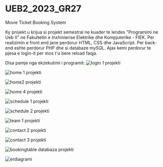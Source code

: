 # UEB2_2023_GR27
Movie Ticket Booking System

Ky projekt u krijua si projekt semestral ne kuader te lendes "Programimi ne Ueb II" ne Fakultetin e Inxhinierise Elektrike dhe Kompjuterike - FIEK. Per realizimin e front end jane perdorur HTML, CSS dhe JavaScript. Per back-end eshte perdorur PHP dhe si databaze mySQL. Ajax kemi perdorur te pjesa e login-it per mos t'u bere reload faqja. 

Disa pamje nga ekzekutimi i programit:
![login 1 projekti](https://github.com/diellzapp/UEB2_2023_GR27/assets/122102145/38302dbb-210e-44de-bc6b-ccd1cadbefac)

![home 1 projekti](https://github.com/diellzapp/UEB2_2023_GR27/assets/122102145/af23bab5-e1a4-4a31-bfab-d9f29a080407)

![home2 projekti](https://github.com/diellzapp/UEB2_2023_GR27/assets/122102145/0d84c995-389d-4f28-b9f6-c83e99abd0fd)

![home 4 projekti ](https://github.com/diellzapp/UEB2_2023_GR27/assets/122102145/c69ea4d2-7381-49f1-9dc0-b8e22a4c560b)

![schedule 1 projekti](https://github.com/diellzapp/UEB2_2023_GR27/assets/122102145/fd0ab5c2-a4b1-4580-9ae0-59f118c8d980)

![schedule 2 projekti](https://github.com/diellzapp/UEB2_2023_GR27/assets/122102145/bc4f0c50-7f68-4efc-be6b-d71ffed53910)

![team 1 projekti](https://github.com/diellzapp/UEB2_2023_GR27/assets/122102145/316a8236-e0e1-4519-b99d-0eb4e74189fd)

![contact 2 projekti](https://github.com/diellzapp/UEB2_2023_GR27/assets/122102145/55426f37-dcd7-4bdd-bbd0-bfb4af6f3d00)

![contact 3 projekti](https://github.com/diellzapp/UEB2_2023_GR27/assets/122102145/2d2a9797-dd1b-4491-bbf6-de1993a56056)

![bookingtable databaza projekti](https://github.com/diellzapp/UEB2_2023_GR27/assets/122102145/f02e590b-6faf-43a7-bb03-019ec30fa3cc)





![erdiagrami](https://github.com/diellzapp/UEB2_2023_GR27/assets/122102145/2afcefa1-6bb3-4506-9eea-9c1ae1ed069d)
